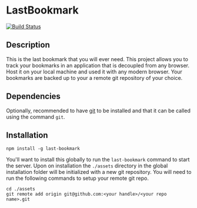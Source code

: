 # LastBookmark

[![Build Status](https://travis-ci.org/halversondm/last-bookmark.svg?branch=master)](https://travis-ci.org/halversondm/last-bookmark)

## Description
This is the last bookmark that you will ever need.  This project allows you to track your bookmarks in an application that is decoupled from any browser.  Host it on your local machine and used it with any modern browser.  Your bookmarks are backed up to your a remote git repository of your choice.

## Dependencies

Optionally, recommended to have [git](http://git-scm.com/downloads) to be installed and that it can be called using the command `git`.

## Installation

```
npm install -g last-bookmark
```

You'll want to install this globally to run the `last-bookmark` command to start the server.  Upon on installation the `./assets` directory in the global installation folder will be initialized with a new git repository.  You will need to run the following commands to setup your remote git repo.

```
cd ./assets
git remote add origin git@github.com:<your handle>/<your repo name>.git
```
